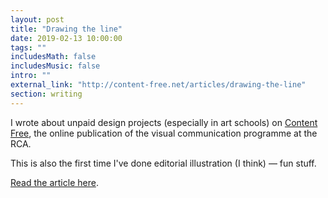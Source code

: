 ```yaml
---
layout: post
title: "Drawing the line"
date: 2019-02-13 10:00:00
tags: ""
includesMath: false
includesMusic: false
intro: ""
external_link: "http://content-free.net/articles/drawing-the-line" 
section: writing
---
```


I wrote about unpaid design projects (especially in art schools) on [Content Free](http://content-free.net/), the online publication of the visual communication programme at the RCA.

This is also the first time I've done editorial illustration (I think) — fun stuff.

[Read the article here](http://content-free.net/articles/drawing-the-line).